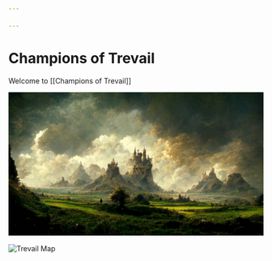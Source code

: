 ```yaml
---

---
```


# Champions of Trevail

Welcome to [[Champions of Trevail]]

![Trevail](trevail.jpg)

![Trevail Map](Trevail-Map.png)